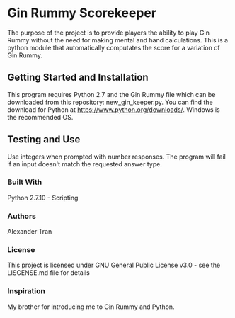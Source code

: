 # Gin Rummy Scorekeeper

The purpose of the project is to provide players the ability to play Gin Rummy without the need for making mental and hand calculations. This is a python module that automatically computates the score for a variation of Gin Rummy. 

## Getting Started and Installation

This program requires Python 2.7 and the Gin Rummy file which can be downloaded from this repository: new_gin_keeper.py. You can find the download for Python at https://www.python.org/downloads/. Windows is the recommended OS.

## Testing and Use

Use integers when prompted with number responses. The program will fail if an input doesn't match the requested answer type.

### Built With
Python 2.7.10 - Scripting 

### Authors
Alexander Tran

### License
This project is licensed under GNU General Public License v3.0 - see the LISCENSE.md file for details

### Inspiration
My brother for introducing me to  Gin Rummy and Python.
